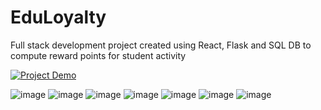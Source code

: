 # EduLoyalty
Full stack development project created using React, Flask and SQL DB to compute reward points for student activity

[![Project Demo](https://img.youtube.com/vi/VIDEO_ID/0.jpg)](https://youtu.be/6rA2CSTwqnw)


![image](https://github.com/ParishaD6/EduLoyalty/assets/161776677/37fee6c6-6e85-4c14-bdea-6c103899b51e)
![image](https://github.com/ParishaD6/EduLoyalty/assets/161776677/42e11036-a939-4819-ab0e-fe83841c6ae0)
![image](https://github.com/ParishaD6/EduLoyalty/assets/161776677/0f75ddac-669b-42a6-9bc2-76a4551da6cd)
![image](https://github.com/ParishaD6/EduLoyalty/assets/161776677/ded8940b-840d-4efb-9e8f-545f5dbf6d65)
![image](https://github.com/ParishaD6/EduLoyalty/assets/161776677/fe1d546e-a9d1-47e7-9363-79ebc1fca594)
![image](https://github.com/ParishaD6/EduLoyalty/assets/161776677/25af2989-bf47-4eed-9e05-0502d143eb87)
![image](https://github.com/ParishaD6/EduLoyalty/assets/161776677/8db48115-d576-48f0-b1f6-d0c16cd1bc73)
